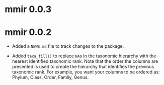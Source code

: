 # mmir 0.0.3

# mmir 0.0.2

* Added a `NEWS.md` file to track changes to the package.

* Added `taxa_fill()` to replace `NA`s in the taxonomic hierarchy with the nearest identified taxonomic rank. Note that the order the columns are presented is used to create the hierarchy that identifies the previous taxonomic rank. For example, you want your columns to be ordered as: Phylum, Class, Order, Family, Genus.
